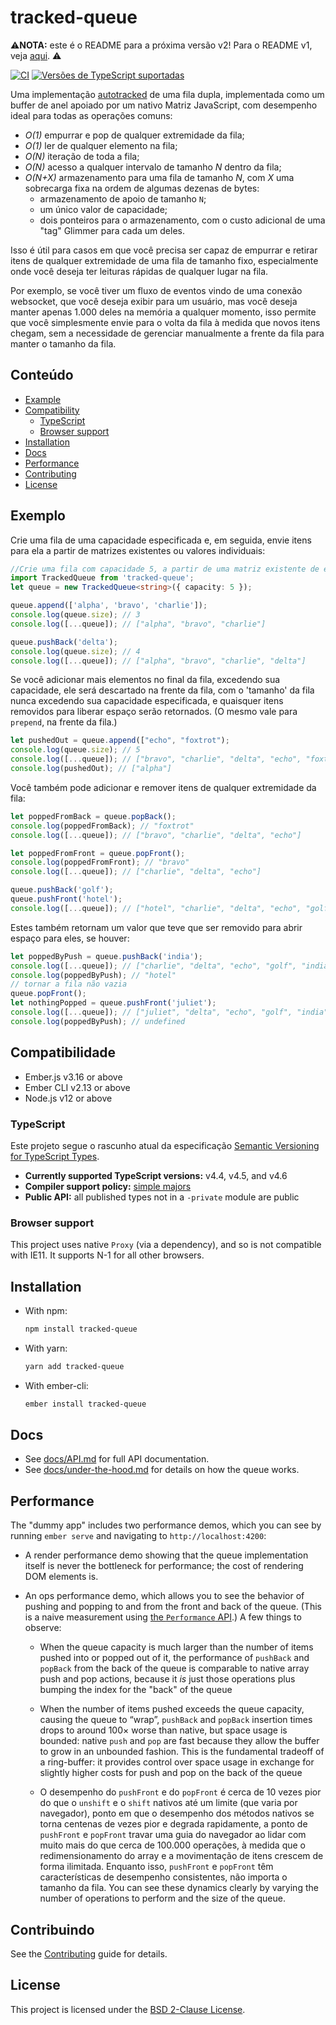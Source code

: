 # tracked-queue

:warning:**NOTA:** este é o README para a próxima versão v2! Para o README v1, veja [aqui](https://github.com/linkedin/tracked-queue/blob/e934485f04db56b9bd64ebc66eb0f21006d2d6ae/README.md). :warning:

<!--[![npm(https://img.shields.io/npm/v/tracked-queue.svg])](https://www.npmjs.com/package/tracked-queue)-->

[![CI](https://github.com/linkedin/tracked-queue/actions/workflows/CI.yml/badge.svg)](https://github.com/linkedin/tracked-queue/actions/workflows/CI.yml) [![Versões de TypeScript suportadas](https://img.shields.io/badge/TypeScript-4.4%20%7C%204.5%20%7C%204.6%20%7C%20next-3178c6)](https://github.com/linkedin/tracked-queue/blob/main/.github/workflows/CI.yml#L82) <!--[![Nightly TypeScript Run](https://github.com/linkedin/tracked-queue/actions/workflows/Nightly%20TypeScript%20Run.yml/badge.svg)](https://github.com/linkedin/tracked-queue/actions/workflows/Nightly%20TypeScript%20Run.yml)-->

Uma implementação [autotracked](https://v5.chriskrycho.com/journal/autotracking-elegant-dx-via-cutting-edge-cs/) de uma fila dupla, implementada como um buffer de anel apoiado por um nativo Matriz JavaScript, com desempenho ideal para todas as operações comuns:

- _O(1)_ empurrar e pop de qualquer extremidade da fila;
- _O(1)_ ler de qualquer elemento na fila;
- _O(N)_ iteração de toda a fila;
- _O(N)_ acesso a qualquer intervalo de tamanho _N_ dentro da fila;
- _O(N+X)_ armazenamento para uma fila de tamanho _N_, com _X_ uma sobrecarga fixa na ordem de algumas dezenas de bytes:
  - armazenamento de apoio de tamanho `N`;
  - um único valor de capacidade;
  - dois ponteiros para o armazenamento, com o custo adicional de uma "tag" Glimmer para cada um deles.

Isso é útil para casos em que você precisa ser capaz de empurrar e retirar itens de qualquer extremidade de uma fila de tamanho fixo, especialmente onde você deseja ter leituras rápidas de qualquer lugar na fila.

Por exemplo, se você tiver um fluxo de eventos vindo de uma conexão websocket, que você deseja exibir para um usuário, mas você deseja manter apenas 1.000 deles na memória a qualquer momento, isso permite que você simplesmente envie para o volta da fila à medida que novos itens chegam, sem a necessidade de gerenciar manualmente a frente da fila para manter o tamanho da fila.

<!-- omit in toc -->
## Conteúdo

- [Example](#example)
- [Compatibility](#compatibility)
  - [TypeScript](#typescript)
  - [Browser support](#browser-support)
- [Installation](#installation)
- [Docs](#docs)
- [Performance](#performance)
- [Contributing](#contributing)
- [License](#license)

## Exemplo

Crie uma fila de uma capacidade especificada e, em seguida, envie itens para ela a partir de matrizes existentes ou valores individuais:

```ts
//Crie uma fila com capacidade 5, a partir de uma matriz existente de elementos:
import TrackedQueue from 'tracked-queue';
let queue = new TrackedQueue<string>({ capacity: 5 });

queue.append(['alpha', 'bravo', 'charlie']);
console.log(queue.size); // 3
console.log([...queue]); // ["alpha", "bravo", "charlie"]

queue.pushBack('delta');
console.log(queue.size); // 4
console.log([...queue]); // ["alpha", "bravo", "charlie", "delta"]
```

Se você adicionar mais elementos no final da fila, excedendo sua capacidade, ele será descartado na frente da fila, com o 'tamanho' da fila nunca excedendo sua capacidade especificada, e quaisquer itens removidos para liberar espaço serão retornados. (O mesmo vale para `prepend`, na frente da fila.)

```ts
let pushedOut = queue.append(["echo", "foxtrot");
console.log(queue.size); // 5
console.log([...queue]); // ["bravo", "charlie", "delta", "echo", "foxtrot"]
console.log(pushedOut); // ["alpha"]
```

Você também pode adicionar e remover itens de qualquer extremidade da fila:

```ts
let poppedFromBack = queue.popBack();
console.log(poppedFromBack); // "foxtrot"
console.log([...queue]); // ["bravo", "charlie", "delta", "echo"]

let poppedFromFront = queue.popFront();
console.log(poppedFromFront); // "bravo"
console.log([...queue]); // ["charlie", "delta", "echo"]

queue.pushBack('golf');
queue.pushFront('hotel');
console.log([...queue]); // ["hotel", "charlie", "delta", "echo", "golf"]
```

Estes também retornam um valor que teve que ser removido para abrir espaço para eles, se houver:

```ts
let poppedByPush = queue.pushBack('india');
console.log([...queue]); // ["charlie", "delta", "echo", "golf", "india"]
console.log(poppedByPush); // "hotel"
// tornar a fila não vazia
queue.popFront();
let nothingPopped = queue.pushFront('juliet');
console.log([...queue]); // ["juliet", "delta", "echo", "golf", "india"]
console.log(poppedByPush); // undefined
```

## Compatibilidade

- Ember.js v3.16 or above
- Ember CLI v2.13 or above
- Node.js v12 or above

### TypeScript

Este projeto segue o rascunho atual da especificação [Semantic Versioning for TypeScript Types][semver].

- **Currently supported TypeScript versions:** v4.4, v4.5, and v4.6
- **Compiler support policy:** [simple majors][sm]
- **Public API:** all published types not in a `-private` module are public

[semver]: https://www.semver-ts.org
[sm]: https://www.semver-ts.org/#simple-majors

### Browser support

This project uses native `Proxy` (via a dependency), and so is not compatible with IE11. It supports N-1 for all other browsers.

## Installation

- With npm:

  ```sh
  npm install tracked-queue
  ```

- With yarn:

  ```sh
  yarn add tracked-queue
  ```

- With ember-cli:

  ```sh
  ember install tracked-queue
  ```

## Docs

- See [docs/API.md](./docs/API.md) for full API documentation.
- See [docs/under-the-hood.md](./docs/under-the-hood.md) for details on how the queue works.

## Performance

The "dummy app" includes two performance demos, which you can see by running `ember serve` and navigating to `http://localhost:4200`:

- A render performance demo showing that the queue implementation itself is never the bottleneck for performance; the cost of rendering DOM elements is.

- An ops performance demo, which allows you to see the behavior of pushing and popping to and from the front and back of the queue. (This is a naive measurement using [the `Performance` API][perf-api].) A few things to observe:

  - When the queue capacity is much larger than the number of items pushed into or popped out of it, the performance of `pushBack` and `popBack` from the back of the queue is comparable to native array push and pop actions, because it _is_ just those operations plus bumping the index for the "back" of the queue

  - When the number of items pushed exceeds the queue capacity, causing the queue to “wrap”, `pushBack` and `popBack` insertion times drops to around 100× worse than native, but space usage is bounded: native `push` and `pop` are fast because they allow the buffer to grow in an unbounded fashion. This is the fundamental tradeoff of a ring-buffer: it provides control over space usage in exchange for slightly higher costs for push and pop on the back of the queue

  - O desempenho do `pushFront` e do `popFront` é cerca de 10 vezes pior do que o `unshift` e o `shift` nativos até um limite (que varia por navegador), ponto em que o desempenho dos métodos nativos se torna centenas de vezes pior e degrada rapidamente, a ponto de `pushFront` e `popFront` travar uma guia do navegador ao lidar com muito mais do que cerca de 100.000 operações, à medida que o redimensionamento do array e a movimentação de itens crescem de forma ilimitada. Enquanto isso, `pushFront` e `popFront` têm características de desempenho consistentes, não importa o tamanho da fila.
You can see these dynamics clearly by varying the number of operations to perform and the size of the queue.

[perf-api]: http://developer.mozilla.org/en-US/docs/Web/API/Performance

## Contribuindo

See the [Contributing](CONTRIBUTING.md) guide for details.

## License

This project is licensed under the [BSD 2-Clause License](LICENSE.md).
